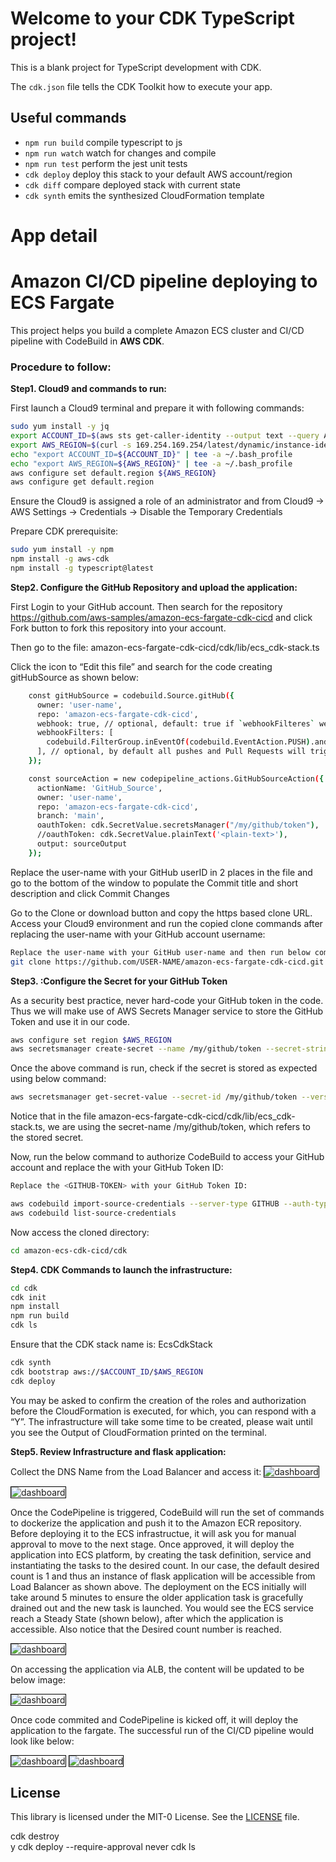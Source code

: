 # Welcome to your CDK TypeScript project!

This is a blank project for TypeScript development with CDK.

The `cdk.json` file tells the CDK Toolkit how to execute your app.

## Useful commands

 * `npm run build`   compile typescript to js
 * `npm run watch`   watch for changes and compile
 * `npm run test`    perform the jest unit tests
 * `cdk deploy`      deploy this stack to your default AWS account/region
 * `cdk diff`        compare deployed stack with current state
 * `cdk synth`       emits the synthesized CloudFormation template



# App detail

# Amazon CI/CD pipeline deploying to ECS Fargate

This project helps you build a complete Amazon ECS cluster and CI/CD pipeline with CodeBuild in **AWS CDK**.

### Procedure to follow:

<b>Step1. Cloud9 and commands to run:</b>

First launch a Cloud9 terminal and prepare it with following commands:

```bash
sudo yum install -y jq
export ACCOUNT_ID=$(aws sts get-caller-identity --output text --query Account)
export AWS_REGION=$(curl -s 169.254.169.254/latest/dynamic/instance-identity/document | jq -r '.region')
echo "export ACCOUNT_ID=${ACCOUNT_ID}" | tee -a ~/.bash_profile
echo "export AWS_REGION=${AWS_REGION}" | tee -a ~/.bash_profile
aws configure set default.region ${AWS_REGION}
aws configure get default.region
```
Ensure the Cloud9 is assigned a role of an administrator and from Cloud9 -> AWS Settings -> Credentials -> Disable the Temporary Credentials

Prepare CDK prerequisite:

```bash
sudo yum install -y npm
npm install -g aws-cdk
npm install -g typescript@latest
```

<b>Step2. Configure the GitHub Repository and upload the application:</b>

First Login to your GitHub account. Then search for the repository https://github.com/aws-samples/amazon-ecs-fargate-cdk-cicd and click Fork button to fork this repository into your account.

Then go to the file: amazon-ecs-fargate-cdk-cicd/cdk/lib/ecs_cdk-stack.ts

Click the icon to “Edit this file” and search for the code creating gitHubSource as shown below:

```bash
    const gitHubSource = codebuild.Source.gitHub({
      owner: 'user-name',
      repo: 'amazon-ecs-fargate-cdk-cicd',
      webhook: true, // optional, default: true if `webhookFilteres` were provided, false otherwise
      webhookFilters: [
        codebuild.FilterGroup.inEventOf(codebuild.EventAction.PUSH).andBranchIs('main'),
      ], // optional, by default all pushes and Pull Requests will trigger a build
    });
```

```bash
    const sourceAction = new codepipeline_actions.GitHubSourceAction({
      actionName: 'GitHub_Source',
      owner: 'user-name',
      repo: 'amazon-ecs-fargate-cdk-cicd',
      branch: 'main',
      oauthToken: cdk.SecretValue.secretsManager("/my/github/token"),
      //oauthToken: cdk.SecretValue.plainText('<plain-text>'),
      output: sourceOutput
    });
```

Replace the user-name with your GitHub userID in 2 places in the file and go to the bottom of the window to populate the Commit title and short description and click Commit Changes

Go to the Clone or download button and copy the https based clone URL. Access your Cloud9 environment and run the copied clone commands after replacing the user-name with your GitHub account username:

```bash
Replace the user-name with your GitHub user-name and then run below commands in the ~/environment directory:
git clone https://github.com/USER-NAME/amazon-ecs-fargate-cdk-cicd.git amazon-ecs-cdk-cicd
```

<b>Step3. :Configure the Secret for your GitHub Token</b>

As a security best practice, never hard-code your GitHub token in the code. Thus we will make use of AWS Secrets Manager service to store the GitHub Token and use it in our code.

```bash
aws configure set region $AWS_REGION
aws secretsmanager create-secret --name /my/github/token --secret-string <GITHUB-TOKEN> 
```
Once the above command is run, check if the secret is stored as expected using below command:

```bash
aws secretsmanager get-secret-value --secret-id /my/github/token --version-stage AWSCURRENT
```
Notice that in the file amazon-ecs-fargate-cdk-cicd/cdk/lib/ecs_cdk-stack.ts, we are using the secret-name /my/github/token, which refers to the stored secret.

Now, run the below command to authorize CodeBuild to access your GitHub account and replace the with your GitHub Token ID:

```bash
Replace the <GITHUB-TOKEN> with your GitHub Token ID:

aws codebuild import-source-credentials --server-type GITHUB --auth-type PERSONAL_ACCESS_TOKEN --token <GITHUB-TOKEN> 
aws codebuild list-source-credentials 
```

Now access the cloned directory:

```bash
cd amazon-ecs-cdk-cicd/cdk
```

<b>Step4. CDK Commands to launch the infrastructure:</b>

```bash
cd cdk
cdk init
npm install
npm run build
cdk ls
```
Ensure that the CDK stack name is: EcsCdkStack

```bash
cdk synth
cdk bootstrap aws://$ACCOUNT_ID/$AWS_REGION
cdk deploy
```

You may be asked to confirm the creation of the roles and authorization before the CloudFormation is executed, for which, you can respond with a “Y”. The infrastructure will take some time to be created, please wait until you see the Output of CloudFormation printed on the terminal.


<b>Step5. Review Infrastructure and flask application:</b>

Collect the DNS Name from the Load Balancer and access it:
<img src="images/alb-dns.png" alt="dashboard" style="border:1px solid black">

<img src="images/web-default.png" alt="dashboard" style="border:1px solid black">

Once the CodePipeline is triggered, CodeBuild will run the set of commands to dockerize the application and push it to the Amazon ECR repository. Before deploying it to the ECS infrastructue, it will ask you for manual approval to move to the next stage. Once approved, it will deploy the application into ECS platform, by creating the task definition, service and instantiating the tasks to the desired count. In our case, the default desired count is 1 and thus an instance of flask application will be accessible from Load Balancer as shown above.
The deployment on the ECS initially will take around 5 minutes to ensure the older application task is gracefully drained out and the new task is launched. You would see the ECS service reach a Steady State (shown below), after which the application is accessible. Also notice that the Desired count number is reached.

<img src="images/ecs-steadystate.png" alt="dashboard" style="border:1px solid black">

On accessing the application via ALB, the content will be updated to be below image:

<img src="images/ecs-deployed.png" alt="dashboard" style="border:1px solid black">

Once code commited and CodePipeline is kicked off, it will deploy the application to the fargate. The successful run of the CI/CD pipeline would look like below:

<img src="images/stage12-green.png" alt="dashboard" style="border:1px solid black">
<img src="images/stage34-green.png" alt="dashboard" style="border:1px solid black">



## License
This library is licensed under the MIT-0 License. See the [LICENSE](/LICENSE) file.


cdk destroy  
y
cdk deploy --require-approval never
cdk ls